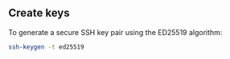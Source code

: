 ## Create keys

To generate a secure SSH key pair using the ED25519 algorithm:

```bash
ssh-keygen -t ed25519
```
